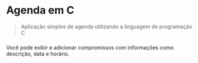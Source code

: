 # Agenda em C

> Aplicação simples de agenda utilizando a linguagem de programação C

###

Você pode exibir e adicionar compromissos com informações como descrição, data e horário.
